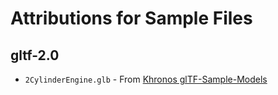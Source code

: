 # Attributions for Sample Files

## gltf-2.0

* `2CylinderEngine.glb` - From [Khronos glTF-Sample-Models](https://github.com/KhronosGroup/glTF-Sample-Models/blob/master/2.0/2CylinderEngine/glTF-Binary/2CylinderEngine.glb)


